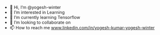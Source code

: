 - 👋 Hi, I’m @yogesh-winter
- 👀 I’m interested in Learning 
- 🌱 I’m currently learning Tensorflow
- 💞️ I’m looking to collaborate on 
- 📫 How to reach me www.linkedin.com/in/yogesh-kumar-yogesh-winter

<!---
yogesh-winter/yogesh-winter is a ✨ special ✨ repository because its `README.md` (this file) appears on your GitHub profile.
You can click the Preview link to take a look at your changes.
--->
